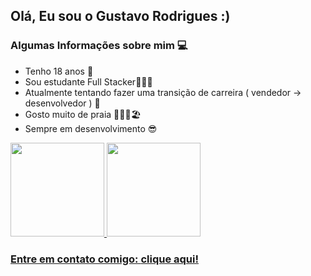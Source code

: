 ## Olá, Eu sou o Gustavo Rodrigues :)

<h3> Algumas Informações sobre mim 💻 </h3>

- Tenho 18 anos 🎊
- Sou estudante Full Stacker👨🏽‍💻
- Atualmente tentando fazer uma transição de carreira ( vendedor -> desenvolvedor ) 🔄️
- Gosto muito de praia 🏄🏽‍♂️🏖️
- Sempre em desenvolvimento 😎

<div>
    <a href="https:github.com/Gustavo1471">
    <img height="150em" src="https://github-readme-stats.vercel.app/api?username=Gustavo1471&show_icons=true&theme=dark"/>
    <img height="150em" src="https://github-readme-stats.vercel.app/api/top-langs/?username=Gustavo1471&hide_progress=true&theme=dark"/>
</div>

<h3>Entre em contato comigo: <a href="https://heylink.me/gustavo_rodriguesz/"> clique aqui!</h3>
